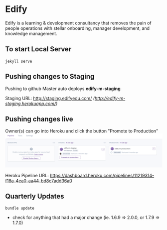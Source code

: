 # Edify
Edify is a learning &amp; development consultancy that removes the pain of people operations with stellar onboarding, manager development, and knowledge management.


To start Local Server
----------------------------------

```
jekyll serve
```


Pushing changes to Staging
----------------------------------

Pushing to github Master auto deploys **edify-m-staging**

Staging URL: http://staging.edifyedu.com/   _(http://edify-m-staging.herokuapp.com/)_




Pushing changes live
----------------------------------

Owner(s) can go into Heroku and click the button "Promote to Production"
![pipeline in heroku to push changes live](img/pipeline.png)

Heroku Pipeline URL: https://dashboard.heroku.com/pipelines/11219314-f18a-4ea0-aa44-bd8c7add36a0


Quarterly Updates
----------------------------------

```
bundle update
```

* check for anything that had a major change (ie. 1.6.9 => 2.0.0, or 1.7.9 => 1.7.0)